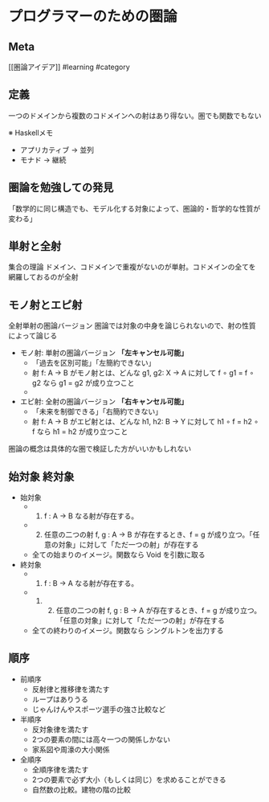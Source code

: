 # プログラマーのための圏論

## Meta

[[圏論アイデア]]
#learning #category 

## 定義

一つのドメインから複数のコドメインへの射はあり得ない。圏でも関数でもない

※ Haskellメモ
- アプリカティブ → 並列 
- モナド → 継続

## 圏論を勉強しての発見

「数学的に同じ構造でも、モデル化する対象によって、圏論的・哲学的な性質が変わる」

## 単射と全射

集合の理論
ドメイン、コドメインで重複がないのが単射。コドメインの全てを網羅しておるのが全射

## モノ射とエピ射

全射単射の圏論バージョン
圏論では対象の中身を論じられないので、射の性質によって論じる

- モノ射: 単射の圏論バージョン **「左キャンセル可能」**
	- 「過去を区別可能」「左簡約できない」
	- 射 f: A → B がモノ射とは、どんな g1, g2: X → A に対して f ∘ g1 = f ∘ g2 なら g1 = g2 が成り立つこと
	- 
- エピ射: 全射の圏論バージョン **「右キャンセル可能」**
	- 「未来を制御できる」「右簡約できない」
	- 射 f: A → B がエピ射とは、どんな h1, h2: B → Y に対して h1 ∘ f = h2 ∘ f なら h1 = h2 が成り立つこと

圏論の概念は具体的な圏で検証した方がいいかもしれない

## 始対象 終対象

- 始対象
	- 1) f : A → B なる射が存在する。
	- 2) 任意の二つの射 f, g : A → B が存在するとき、f = g が成り立つ。「任意の対象」に対して「ただ一つの射」が存在する
	- 全ての始まりのイメージ。関数なら Void を引数に取る
- 終対象
	- 1) f : B → A なる射が存在する。
	- 1. 2) 任意の二つの射 f, g : B → A が存在するとき、f = g が成り立つ。「任意の対象」に対して「ただ一つの射」が存在する
	- 全ての終わりのイメージ。関数なら シングルトンを出力する

## 順序

- 前順序
	- 反射律と推移律を満たす
	- ループはありうる
	- じゃんけんやスポーツ選手の強さ比較など
- 半順序 
	- 反対象律を満たす
	- 2つの要素の間には高々一つの関係しかない
	- 家系図や周濠の大小関係
- 全順序
	- 全順序律を満たす
	-  2つの要素で必ず大小（もしくは同じ）を求めることができる
	- 自然数の比較。建物の階の比較


